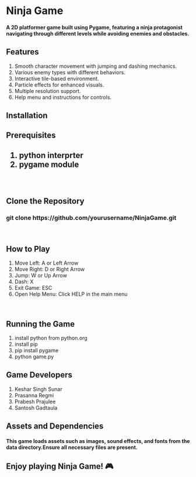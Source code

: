 <h1>Ninja Game</h1>
<h4>A 2D platformer game built using Pygame, featuring a ninja protagonist navigating 
through different levels while avoiding enemies and obstacles.</h4>

<h2>Features</h2>
<ol>
<li>Smooth character movement with jumping and dashing mechanics.</li>
<li>Various enemy types with different behaviors.</li>
<li>Interactive tile-based environment.</li>
<li>Particle effects for enhanced visuals.</li>
<li>Multiple resolution support.</li>
<li>Help menu and instructions for controls.</li>
</ol>
<h2>Installation</h2>

<h2>Prerequisites<h2>
<ol>
  <li>python interprter</li>
  <li>pygame module</li>
</ol>
<br>
<h2>Clone the Repository</h2>
<h3>git clone https://github.com/yourusername/NinjaGame.git</h3>
<br>



<h2>How to Play</h2>
<ol>
<li>Move Left: A or Left Arrow</li>
<li>Move Right: D or Right Arrow</li>
<li>Jump: W or Up Arrow</li>
<li>Dash: X</li>
<li>Exit Game: ESC</li>
<li>Open Help Menu: Click HELP in the main menu</li>

</ol>
<br>
<h2>Running the Game</h2>
<ol>
  <li>install python from python.org</li>
  <li>install pip</li>
  <li>pip install pygame</li>
  <li>python game.py</li>
</ol>
<h2>Game Developers</h2>
<ol>
<li>Keshar Singh Sunar</li>
<li>Prasanna Regmi</li>
<li>Prabesh Prajulee</li>
<li>Santosh Gadtaula</li>
</ol>


<h2>Assets and Dependencies</h2>
<h4>This game loads assets such as images, sound effects, and fonts from the 
data directory.Ensure all necessary files are present.</h4>



<h2>Enjoy playing Ninja Game! 🎮</h2>

